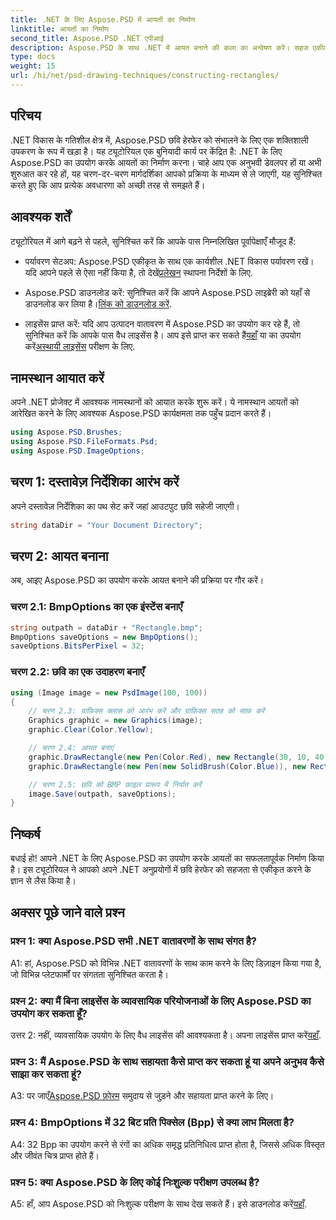 ```yaml
---
title: .NET के लिए Aspose.PSD में आयतों का निर्माण
linktitle: आयतों का निर्माण
second_title: Aspose.PSD .NET एपीआई
description: Aspose.PSD के साथ .NET में आयत बनाने की कला का अन्वेषण करें। सहज एकीकरण के लिए हमारे चरण-दर-चरण मार्गदर्शिका का पालन करें। अपनी छवि हेरफेर गेम को सहजता से बढ़ाएँ।
type: docs
weight: 15
url: /hi/net/psd-drawing-techniques/constructing-rectangles/
---
```

## परिचय

.NET विकास के गतिशील क्षेत्र में, Aspose.PSD छवि हेरफेर को संभालने के लिए एक शक्तिशाली उपकरण के रूप में खड़ा है। यह ट्यूटोरियल एक बुनियादी कार्य पर केंद्रित है: .NET के लिए Aspose.PSD का उपयोग करके आयतों का निर्माण करना। चाहे आप एक अनुभवी डेवलपर हों या अभी शुरुआत कर रहे हों, यह चरण-दर-चरण मार्गदर्शिका आपको प्रक्रिया के माध्यम से ले जाएगी, यह सुनिश्चित करते हुए कि आप प्रत्येक अवधारणा को अच्छी तरह से समझते हैं।

## आवश्यक शर्तें

ट्यूटोरियल में आगे बढ़ने से पहले, सुनिश्चित करें कि आपके पास निम्नलिखित पूर्वापेक्षाएँ मौजूद हैं:

-  पर्यावरण सेटअप: Aspose.PSD एकीकृत के साथ एक कार्यशील .NET विकास पर्यावरण रखें। यदि आपने पहले से ऐसा नहीं किया है, तो देखें[प्रलेखन](https://reference.aspose.com/psd/net/) स्थापना निर्देशों के लिए.

-  Aspose.PSD डाउनलोड करें: सुनिश्चित करें कि आपने Aspose.PSD लाइब्रेरी को यहाँ से डाउनलोड कर लिया है।[लिंक को डाउनलोड करें](https://releases.aspose.com/psd/net/).

-  लाइसेंस प्राप्त करें: यदि आप उत्पादन वातावरण में Aspose.PSD का उपयोग कर रहे हैं, तो सुनिश्चित करें कि आपके पास वैध लाइसेंस है। आप इसे प्राप्त कर सकते हैं[यहाँ](https://purchase.aspose.com/buy) या का उपयोग करें[अस्थायी लाइसेंस](https://purchase.aspose.com/temporary-license/) परीक्षण के लिए.

## नामस्थान आयात करें

अपने .NET प्रोजेक्ट में आवश्यक नामस्थानों को आयात करके शुरू करें। ये नामस्थान आयतों को आरेखित करने के लिए आवश्यक Aspose.PSD कार्यक्षमता तक पहुँच प्रदान करते हैं।

```csharp
using Aspose.PSD.Brushes;
using Aspose.PSD.FileFormats.Psd;
using Aspose.PSD.ImageOptions;
```

## चरण 1: दस्तावेज़ निर्देशिका आरंभ करें

अपने दस्तावेज़ निर्देशिका का पथ सेट करें जहां आउटपुट छवि सहेजी जाएगी।

```csharp
string dataDir = "Your Document Directory";
```

## चरण 2: आयत बनाना

अब, आइए Aspose.PSD का उपयोग करके आयत बनाने की प्रक्रिया पर गौर करें।

### चरण 2.1: BmpOptions का एक इंस्टेंस बनाएँ

```csharp
string outpath = dataDir + "Rectangle.bmp";
BmpOptions saveOptions = new BmpOptions();
saveOptions.BitsPerPixel = 32;
```

### चरण 2.2: छवि का एक उदाहरण बनाएँ

```csharp
using (Image image = new PsdImage(100, 100))
{
    // चरण 2.3: ग्राफ़िक्स क्लास को आरंभ करें और ग्राफ़िक्स सतह को साफ़ करें
    Graphics graphic = new Graphics(image);
    graphic.Clear(Color.Yellow);

    // चरण 2.4: आयत बनाएं
    graphic.DrawRectangle(new Pen(Color.Red), new Rectangle(30, 10, 40, 80));
    graphic.DrawRectangle(new Pen(new SolidBrush(Color.Blue)), new Rectangle(10, 30, 80, 40));

    // चरण 2.5: छवि को BMP फ़ाइल प्रारूप में निर्यात करें
    image.Save(outpath, saveOptions);
}
```

## निष्कर्ष

बधाई हो! आपने .NET के लिए Aspose.PSD का उपयोग करके आयतों का सफलतापूर्वक निर्माण किया है। इस ट्यूटोरियल ने आपको अपने .NET अनुप्रयोगों में छवि हेरफेर को सहजता से एकीकृत करने के ज्ञान से लैस किया है।

## अक्सर पूछे जाने वाले प्रश्न

### प्रश्न 1: क्या Aspose.PSD सभी .NET वातावरणों के साथ संगत है?

A1: हां, Aspose.PSD को विभिन्न .NET वातावरणों के साथ काम करने के लिए डिज़ाइन किया गया है, जो विभिन्न प्लेटफार्मों पर संगतता सुनिश्चित करता है।

### प्रश्न 2: क्या मैं बिना लाइसेंस के व्यावसायिक परियोजनाओं के लिए Aspose.PSD का उपयोग कर सकता हूँ?

 उत्तर 2: नहीं, व्यावसायिक उपयोग के लिए वैध लाइसेंस की आवश्यकता है। अपना लाइसेंस प्राप्त करें[यहाँ](https://purchase.aspose.com/buy).

### प्रश्न 3: मैं Aspose.PSD के साथ सहायता कैसे प्राप्त कर सकता हूं या अपने अनुभव कैसे साझा कर सकता हूं?

 A3: पर जाएँ[Aspose.PSD फ़ोरम](https://forum.aspose.com/c/psd/34) समुदाय से जुड़ने और सहायता प्राप्त करने के लिए।

### प्रश्न 4: BmpOptions में 32 बिट प्रति पिक्सेल (Bpp) से क्या लाभ मिलता है?

A4: 32 Bpp का उपयोग करने से रंगों का अधिक समृद्ध प्रतिनिधित्व प्राप्त होता है, जिससे अधिक विस्तृत और जीवंत चित्र प्राप्त होते हैं।

### प्रश्न 5: क्या Aspose.PSD के लिए कोई निःशुल्क परीक्षण उपलब्ध है?

 A5: हाँ, आप Aspose.PSD को निःशुल्क परीक्षण के साथ देख सकते हैं। इसे डाउनलोड करें[यहाँ](https://releases.aspose.com/).